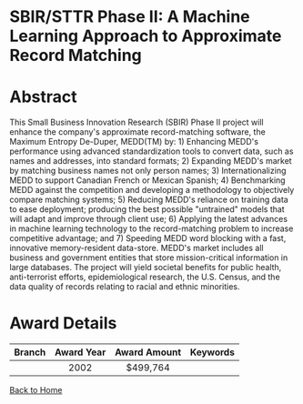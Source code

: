 
SBIR/STTR Phase II: A Machine Learning Approach to Approximate Record Matching
==============================================================================

# Abstract


This Small Business Innovation Research (SBIR) Phase II project will enhance the company's approximate record-matching software, the Maximum Entropy De-Duper, MEDD(TM) by: 1) Enhancing MEDD's performance using advanced standardization tools to convert data, such as names and addresses, into standard formats; 2) Expanding MEDD's market by matching business names not only person names; 3) Internationalizing MEDD to support Canadian French or Mexican Spanish; 4) Benchmarking MEDD against the competition and developing a methodology to objectively compare matching systems; 5) Reducing MEDD's reliance on training data to ease deployment; producing the best possible "untrained" models that will adapt and improve through client use; 6) Applying the latest advances in machine learning technology to the record-matching problem to increase competitive advantage; and 7) Speeding MEDD word blocking with a fast, innovative memory-resident data-store.
MEDD's market includes all business and government entities that store mission-critical information in large databases. The project will yield societal benefits for public health, anti-terrorist efforts, epidemiological research, the U.S. Census, and the data quality of records relating to racial and ethnic minorities.  

# Award Details

|Branch|Award Year|Award Amount|Keywords|
| :---: | :---: | :---: | :---: |
||2002|$499,764||
  
  


[Back to Home](https://github.com/chrischow/dod_sbir_awards/JT/#49)